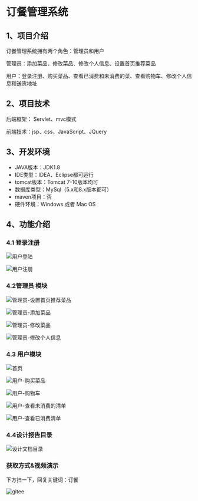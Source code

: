 # 订餐管理系统


## 1、项目介绍

订餐管理系统拥有两个角色：管理员和用户

管理员：添加菜品、修改菜品、修改个人信息、设置首页推荐菜品

用户：登录注册、购买菜品、查看已消费和未消费的菜、查看购物车、修改个人信息和送货地址


## 2、项目技术

后端框架： Servlet、mvc模式

前端技术：jsp、css、JavaScript、JQuery

## 3、开发环境

- JAVA版本：JDK1.8
- IDE类型：IDEA、Eclipse都可运行
- tomcat版本：Tomcat 7-10版本均可
- 数据库类型：MySql（5.x和8.x版本都可） 
- maven项目：否
- 硬件环境：Windows 或者 Mac OS


## 4、功能介绍

### 4.1 登录注册

![用户登陆](https://project-images-1256969109.cos.ap-chongqing.myqcloud.com/Typora-Images/202207151852134.jpg)

![用户注册](https://project-images-1256969109.cos.ap-chongqing.myqcloud.com/Typora-Images/202207151852289.jpg)

### 4.2管理员 模块

![管理员-设置首页推荐菜品](https://project-images-1256969109.cos.ap-chongqing.myqcloud.com/Typora-Images/202207151853612.jpg)

![管理员-添加菜品](https://project-images-1256969109.cos.ap-chongqing.myqcloud.com/Typora-Images/202207151853435.jpg)

![管理员-修改菜品](https://project-images-1256969109.cos.ap-chongqing.myqcloud.com/Typora-Images/202207151853604.jpg)

![管理员-修改个人信息](https://project-images-1256969109.cos.ap-chongqing.myqcloud.com/Typora-Images/202207151853433.jpg)

### 4.3 用户模块

![首页](https://project-images-1256969109.cos.ap-chongqing.myqcloud.com/Typora-Images/202207151853940.jpg)

![用户-购买菜品](https://project-images-1256969109.cos.ap-chongqing.myqcloud.com/Typora-Images/202207151853538.jpg)

![用户-购物车](https://project-images-1256969109.cos.ap-chongqing.myqcloud.com/Typora-Images/202207151853929.jpg)

![用户-查看未消费的清单](https://project-images-1256969109.cos.ap-chongqing.myqcloud.com/Typora-Images/202207151853180.jpg)

![用户-查看已消费清单](https://project-images-1256969109.cos.ap-chongqing.myqcloud.com/Typora-Images/202207151853168.jpg)

### 4.4设计报告目录

![设计文档目录](https://project-images-1256969109.cos.ap-chongqing.myqcloud.com/Typora-Images/202207152028080.jpg)

### 获取方式&视频演示

下方扫一下，回复关键词：订餐

![gitee](https://project-images-1256969109.cos.ap-chongqing.myqcloud.com/Typora-Images/202309291447341.png)



